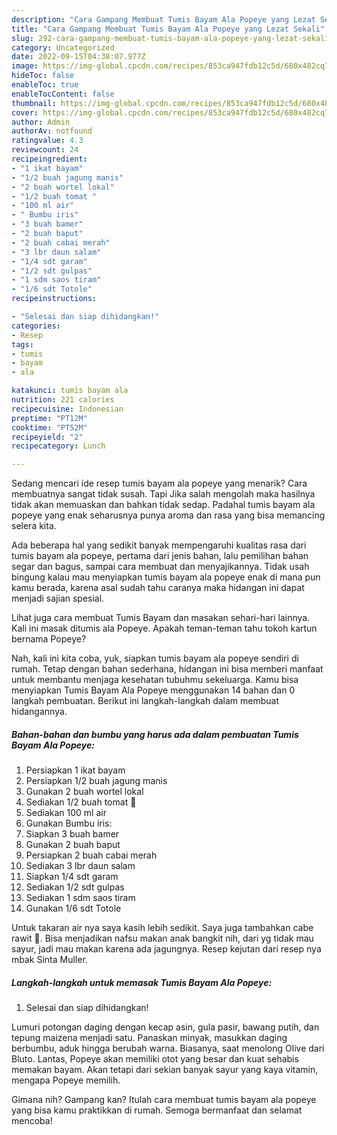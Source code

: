 ```yaml
---
description: "Cara Gampang Membuat Tumis Bayam Ala Popeye yang Lezat Sekali"
title: "Cara Gampang Membuat Tumis Bayam Ala Popeye yang Lezat Sekali"
slug: 292-cara-gampang-membuat-tumis-bayam-ala-popeye-yang-lezat-sekali
category: Uncategorized
date: 2022-09-15T04:38:07.977Z
image: https://img-global.cpcdn.com/recipes/853ca947fdb12c5d/680x482cq70/tumis-bayam-ala-popeye-foto-resep-utama.jpg
hideToc: false
enableToc: true
enableTocContent: false
thumbnail: https://img-global.cpcdn.com/recipes/853ca947fdb12c5d/680x482cq70/tumis-bayam-ala-popeye-foto-resep-utama.jpg
cover: https://img-global.cpcdn.com/recipes/853ca947fdb12c5d/680x482cq70/tumis-bayam-ala-popeye-foto-resep-utama.jpg
author: Admin
authorAv: notfound
ratingvalue: 4.3
reviewcount: 24
recipeingredient:
- "1 ikat bayam"
- "1/2 buah jagung manis"
- "2 buah wortel lokal"
- "1/2 buah tomat "
- "100 ml air"
- " Bumbu iris"
- "3 buah bamer"
- "2 buah baput"
- "2 buah cabai merah"
- "3 lbr daun salam"
- "1/4 sdt garam"
- "1/2 sdt gulpas"
- "1 sdm saos tiram"
- "1/6 sdt Totole"
recipeinstructions:

- "Selesai dan siap dihidangkan!"
categories:
- Resep
tags:
- tumis
- bayam
- ala

katakunci: tumis bayam ala 
nutrition: 221 calories
recipecuisine: Indonesian
preptime: "PT12M"
cooktime: "PT52M"
recipeyield: "2"
recipecategory: Lunch

---
```



Sedang mencari ide resep tumis bayam ala popeye yang menarik? Cara membuatnya sangat tidak susah. Tapi Jika salah mengolah maka hasilnya tidak akan memuaskan dan bahkan tidak sedap. Padahal tumis bayam ala popeye yang enak seharusnya punya aroma dan rasa yang bisa memancing selera kita.


Ada beberapa hal yang sedikit banyak mempengaruhi kualitas rasa dari tumis bayam ala popeye, pertama dari jenis bahan, lalu pemilihan bahan segar dan bagus, sampai cara membuat dan menyajikannya. Tidak usah bingung kalau mau menyiapkan tumis bayam ala popeye enak di mana pun kamu berada, karena asal sudah tahu caranya maka hidangan ini dapat menjadi sajian spesial.

Lihat juga cara membuat Tumis Bayam dan masakan sehari-hari lainnya. Kali ini masak ditumis ala Popeye. Apakah teman-teman tahu tokoh kartun bernama Popeye?


Nah, kali ini kita coba, yuk, siapkan tumis bayam ala popeye sendiri di rumah. Tetap dengan bahan sederhana, hidangan ini bisa memberi manfaat untuk membantu menjaga kesehatan tubuhmu sekeluarga. Kamu bisa menyiapkan Tumis Bayam Ala Popeye menggunakan 14 bahan dan 0 langkah pembuatan. Berikut ini langkah-langkah dalam membuat hidangannya.

<!--inarticleads1-->

##### Bahan-bahan dan bumbu yang harus ada dalam pembuatan Tumis Bayam Ala Popeye:

1. Persiapkan 1 ikat bayam
1. Persiapkan 1/2 buah jagung manis
1. Gunakan 2 buah wortel lokal
1. Sediakan 1/2 buah tomat 🍅
1. Sediakan 100 ml air
1. Gunakan  Bumbu iris:
1. Siapkan 3 buah bamer
1. Gunakan 2 buah baput
1. Persiapkan 2 buah cabai merah
1. Sediakan 3 lbr daun salam
1. Siapkan 1/4 sdt garam
1. Sediakan 1/2 sdt gulpas
1. Sediakan 1 sdm saos tiram
1. Gunakan 1/6 sdt Totole


Untuk takaran air nya saya kasih lebih sedikit. Saya juga tambahkan cabe rawit 🤭. Bisa menjadikan nafsu makan anak bangkit nih, dari yg tidak mau sayur, jadi mau makan karena ada jagungnya. Resep kejutan dari resep nya mbak Sinta Muller. 

<!--inarticleads2-->

##### Langkah-langkah untuk memasak Tumis Bayam Ala Popeye:


1. Selesai dan siap dihidangkan!

Lumuri potongan daging dengan kecap asin, gula pasir, bawang putih, dan tepung maizena menjadi satu. Panaskan minyak, masukkan daging berbumbu, aduk hingga berubah warna. Biasanya, saat menolong Olive dari Bluto. Lantas, Popeye akan memiliki otot yang besar dan kuat sehabis memakan bayam. Akan tetapi dari sekian banyak sayur yang kaya vitamin, mengapa Popeye memilih. 

Gimana nih? Gampang kan? Itulah cara membuat tumis bayam ala popeye yang bisa kamu praktikkan di rumah. Semoga bermanfaat dan selamat mencoba!
